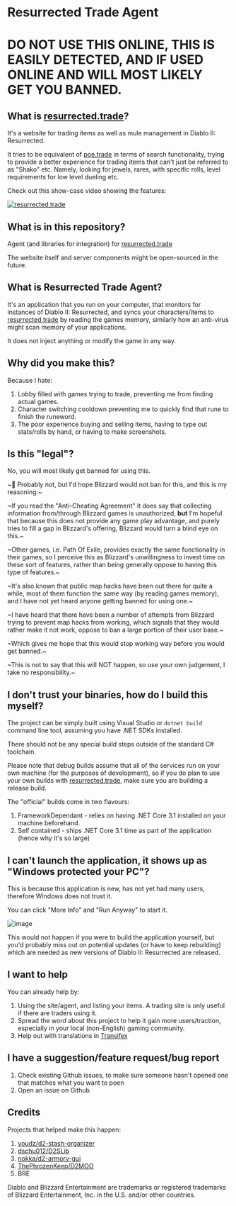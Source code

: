 # Resurrected Trade Agent

# DO NOT USE THIS ONLINE, THIS IS EASILY DETECTED, AND IF USED ONLINE AND WILL MOST LIKELY GET YOU BANNED.

## What is [resurrected.trade](https://resurrected.trade)?

It's a website for trading items as well as mule management in Diablo II: Resurrected.

It tries to be equivalent of [poe.trade](https://poe.trade) in terms of search functionality, 
trying to provide a better experience for trading items that can't just be referred to as "Shako" etc.
Namely, looking for jewels, rares, with specific rolls, level requirements for low level dueling etc.

Check out this show-case video showing the features:

[![resurrected.trade](https://img.youtube.com/vi/H9arCErFMdI/0.jpg)](https://www.youtube.com/watch?v=H9arCErFMdI)


## What is in this repository?

Agent (and libraries for integration) for [resurrected.trade](https://resurrected.trade)

The website itself and server components might be open-sourced in the future.

## What is Resurrected Trade Agent?

It's an application that you run on your computer, that monitors for instances
of Diablo II: Resurrected, and syncs your characters/items to [resurrected.trade](https://resurrected.trade) by reading
the games memory, similarly how an anti-virus might scan memory of your applications.

It does not inject anything or modify the game in any way.

## Why did you make this?

Because I hate:

1. Lobby filled with games trying to trade, preventing me from finding actual games.
2. Character switching cooldown preventing me to quickly find that rune to finish the runeword.
3. The poor experience buying and selling items, having to type out stats/rolls by hand, or having to make screenshots.

## Is this "legal"?

No, you will most likely get banned for using this.

~🤷 Probably not, but I'd hope Blizzard would not ban for this, and this is my reasoning:~

~If you read the "Anti-Cheating Agreement" it does say that collecting information from/through Blizzard games is unauthorized, **but** I'm hopeful that because this does not provide any game play advantage, and purely tries to fill a gap in Blizzard's offering, Blizzard would turn a blind eye on this.~

~Other games, i.e. Path Of Exile, provides exactly the same functionality in their games, so I perceive this as Blizzard's unwillingness to invest time on these sort of features, rather than being generally oppose to having this type of features.~

~It's also known that public map hacks have been out there for quite a while, most of them function the same way (by reading games memory), and I have not yet heard anyone getting banned for using one.~

~I have heard that there have been a number of attempts from Blizzard trying to prevent map hacks from working, which signals that they would rather make it not work, oppose to ban a large portion of their user base.~

~Which gives me hope that this would stop working way before you would get banned.~

~This is not to say that this will NOT happen, so use your own judgement, I take no responsibility.~

## I don't trust your binaries, how do I build this myself?

The project can be simply built using Visual Studio or `dotnet build` command line tool, assuming you have 
.NET SDKs installed. 

There should not be any special build steps outside of the standard C# toolchain.

Please note that debug builds assume that all of the services run on your own machine (for the purposes of development),
so if you do plan to use your own builds with [resurrected.trade](https://resurrected.trade), make sure you are building a
release build.

The "official" builds come in two flavours:

1. FrameworkDependant - relies on having .NET Core 3.1 installed on your machine beforehand.
2. Self contained - ships .NET Core 3.1 time as part of the application (hence why it's so large)

## I can't launch the application, it shows up as "Windows protected your PC"?

This is because this application is new, has not yet had many users, therefore Windows does not trust it.

You can click "More Info" and "Run Anyway" to start it.

![image](https://user-images.githubusercontent.com/104942311/168426474-77b1dc15-79d1-494b-b023-43a4df5cb857.png)

This would not happen if you were to build the application yourself, but you'd probably miss out on potential updates (or have to keep rebuilding)
which are needed as new versions of Diablo II: Resurrected are released.

## I want to help

You can already help by:

1. Using the site/agent, and listing your items. A trading site is only useful if there are traders using it.
2. Spread the word about this project to help it gain more users/traction, especially in your local (non-English) gaming community.
3. Help out with translations in [Transifex](https://www.transifex.com/resurrected-trade/resurrected-trade/dashboard/)

## I have a suggestion/feature request/bug report

1. Check existing Github issues, to make sure someone hasn't opened one that matches what you want to poen
2. Open an issue on Github

## Credits

Projects that helped make this happen: 

1. [youdz/d2-stash-organizer](https://github.com/youdz/d2-stash-organizer)
2. [dschu012/D2SLib](https://github.com/dschu012/D2SLib)
3. [nokka/d2-armory-gui](github.com/nokka/d2-armory-gui)
4. [ThePhrozenKeep/D2MOO](https://github.com/ThePhrozenKeep/D2MOO)
5. BRE

Diablo and Blizzard Entertainment are trademarks or registered trademarks of Blizzard Entertainment, Inc. in the U.S. and/or other countries.
